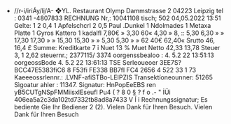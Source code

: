 - //r-i/iriÁy/lị/A- ❖YL. Restaurant Olymp Dammstrasse 2 04223 Leipzig tel : 0341 -4807833 RECHNUNG Nr,: 10041108 tisch; 502 04,05.2022 13:51 Gelte: 1 2 0,4 1 Apfelschcrl 2 0,5 Paul .Dunkel 1 Ndolmades 1 Metaxa Platte 1 Gyros Kattero 1 kadalfl 7,80€ » 3,30 60« 4,30 » 8, :: 5,30 6,30 » » 17,30 17,30 » » 15,30 15,30 » » 5,30 5,30 » » 62 40€ 62,40« Srutto 46, 16,4 £ Summe: Kreditkarte 7 ỉ Nuet 13 % Muet Netto 42,33 13,78 Steuer 3, 1 2,62 steuernr.; 2377115/ 3374 oorgenssbealoo : 4. 5.2 22 13:51:13 oorgeossBode 4. 5.2 22 13:61:13 TSE Serleoueoer 3EE7S?BCC47E5383fiC6 8 F53fi FE338 BB7fl FC4 2656 4 522 33 1 73 Kaeeeossrlennr.: .LVNF-afiSTBo-LEIPZIS Transektíoneounner: 51265 Sìgoatur ahler : 11347. Signatur: HnPopEeEBS ren yB5CUTgNSpFMMiisxIEseufl Pu4 ( ? 8 0 § ? f o .- " İÜi 406ea5a2c3da102td7332tb8ad8a7433 V Í ỉ Rechnungssignatur; Es bediente Gie Ihr Bediener 2 (2). Vielen Dank für Ihren Besuch. Vielen Dank für Ihren Besuch